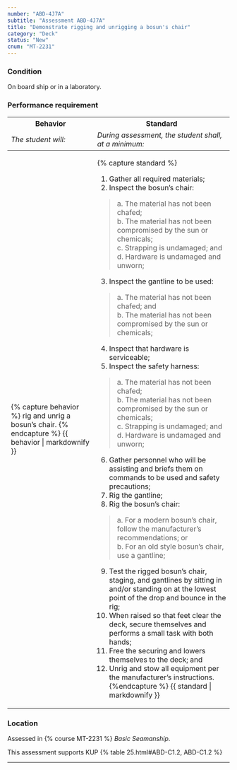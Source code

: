 ```yaml
---
number: "ABD-4J7A"
subtitle: "Assessment ABD-4J7A"
title: "Demonstrate rigging and unrigging a bosun's chair"
category: "Deck"
status: "New"
cnum: "MT-2231"
---
```

### Condition

On board ship or in a laboratory.

### Performance requirement 

<table width='100%' class='Guidelines'>
 <thead>
 <tr>
     <th class='thirty'>Behavior</th>
     <th class='seventy'>Standard</th>
 </tr>
 <tr>
     <td><em>The student will:</em></td>
     <td><em>During assessment, the student shall, at a minimum:</em></td>
 </tr>
 </thead>
 <tbody>
 

<tr><td>

{% capture behavior %}
rig and unrig a bosun’s chair.
{% endcapture %}
{{ behavior | markdownify }}

</td><td>

{% capture standard %}
1. Gather all required materials;
2. Inspect the bosun’s chair:
>	a. The material has not been chafed;  
>	b. The material has not been compromised by the sun or chemicals;  
>	c. Strapping is undamaged; and  
>	d. Hardware is undamaged and unworn;
3. Inspect the gantline to be used:
>	a. The material has not been chafed; and  
>	b. The material has not been compromised by the sun or chemicals;
4. Inspect that hardware is serviceable;  
5. Inspect the safety harness:
>	a. The material has not been chafed;  
>	b. The material has not been compromised by the sun or chemicals;  
>	c. Strapping is undamaged; and  
>	d. Hardware is undamaged and unworn;
6. Gather personnel who will be assisting and briefs them on commands to be used and safety precautions;
7. Rig the gantline;
8. Rig the bosun’s chair:
>	a. For a modern bosun’s chair, follow the manufacturer’s recommendations; or   
>	b. For an old style bosun’s chair, use a gantline;  
9. Test the rigged bosun’s chair, staging, and gantlines by sitting in and/or standing on at the lowest point of the drop and bounce in the rig;
10. When raised so that feet clear the deck, secure themselves and performs a small task with both hands;
11. Free the securing and lowers themselves to the deck; and 
12. Unrig and stow all equipment per the manufacturer’s instructions. 
{%endcapture %}
{{ standard | markdownify }}

</td></tr>



 </tbody>
 </table>

### Location

Assessed in  {% course  MT-2231 %}  *Basic Seamanship*.

This assessment supports KUP {% table 25.html#ABD-C1.2, ABD-C1.2 %}

***

